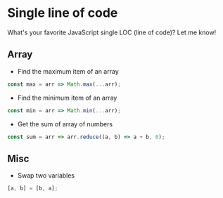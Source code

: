# Single line of code

What's your favorite JavaScript single LOC (line of code)? Let me know!

## Array

* Find the maximum item of an array

~~~ javascript
const max = arr => Math.max(...arr);
~~~

* Find the minimum item of an array

~~~ javascript
const min = arr => Math.min(...arr);
~~~

* Get the sum of array of numbers

~~~ javascript
const sum = arr => arr.reduce((a, b) => a + b, 0);
~~~

## Misc

* Swap two variables

~~~ javascript
[a, b] = [b, a];
~~~
